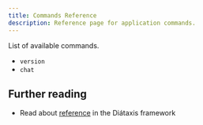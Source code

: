 ```yaml
---
title: Commands Reference
description: Reference page for application commands.
---
```


List of available commands.

- `version`
- `chat`

## Further reading

- Read about [reference](https://diataxis.fr/reference/) in the Diátaxis framework
